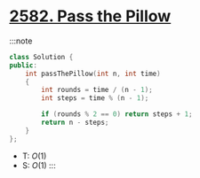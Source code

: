 # [2582\. Pass the Pillow](https://leetcode.com/problems/pass-the-pillow/)

:::note
```cpp
class Solution {
public:
    int passThePillow(int n, int time)
    {
        int rounds = time / (n - 1);
        int steps = time % (n - 1);

        if (rounds % 2 == 0) return steps + 1;
        return n - steps;
    }
};
```
- T: $O(1)$
- S: $O(1)$
:::
